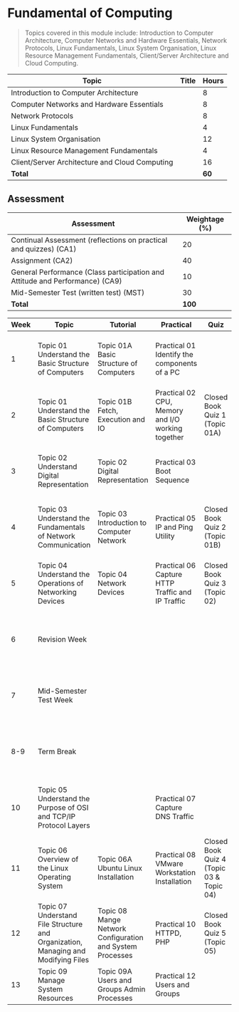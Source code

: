 # Fundamental of Computing


> Topics covered in this module include: Introduction to Computer Architecture, Computer Networks and Hardware Essentials, Network Protocols, Linux Fundamentals, Linux System Organisation, Linux Resource Management Fundamentals, Client/Server Architecture and Cloud Computing.

| Topic                                      | Title                                       | Hours |
|--------------------------------------------|---------------------------------------------|-------|
| Introduction to Computer Architecture      |                                             | 8     |
| Computer Networks and Hardware Essentials  |                                             | 8     |
| Network Protocols                          |                                             | 8     |
| Linux Fundamentals                         |                                             | 4     |
| Linux System Organisation                  |                                             | 12    |
| Linux Resource Management Fundamentals     |                                             | 4     |
| Client/Server Architecture and Cloud Computing |                                           | 16    |
| **Total**                                  |                                             | **60**|


## Assessment

| Assessment                                                         | Weightage (%) |
|--------------------------------------------------------------------|---------------|
| Continual Assessment (reflections on practical and quizzes) (CA1)  | 20            |
| Assignment (CA2)                                                   | 40            |
| General Performance (Class participation and Attitude and Performance) (CA9) | 10 |
| Mid-Semester Test (written test) (MST)                              | 30            |
| **Total**                                                          | **100**       |



| Week | Topic                                                         | Tutorial                                       | Practical                                      | Quiz                           | Assignment                                      | Dates                                          | Completed |
|------|---------------------------------------------------------------|------------------------------------------------|------------------------------------------------|--------------------------------|-------------------------------------------------|------------------------------------------------|-----------|
| 1    | Topic 01 Understand the Basic Structure of Computers           | Topic 01A Basic Structure of Computers         | Practical 01 Identify the components of a PC   |                                  | Reflection on Practical 01                   | 17 April 2023 to 21 April 2023                  |           |
| 2    | Topic 01 Understand the Basic Structure of Computers           | Topic 01B Fetch, Execution and IO              | Practical 02 CPU, Memory and I/O working together | Closed Book Quiz 1 (Topic 01A) | Reflection on Practical 02                   | 24 April 2023 to 28 April 2023                  |           |
| 3    | Topic 02 Understand Digital Representation                      | Topic 02 Digital Representation                | Practical 03 Boot Sequence                      |                                  | Reflection on Practical 03, 04               | 02 May 2023 to 05 May 2023                      |           |
| 4    | Topic 03 Understand the Fundamentals of Network Communication   | Topic 03 Introduction to Computer Network     | Practical 05 IP and Ping Utility                | Closed Book Quiz 2 (Topic 01B) | Reflection on Practical 05                   | 08 May 2023 to 12 May 2023                      |           |
| 5    | Topic 04 Understand the Operations of Networking Devices        | Topic 04 Network Devices                       | Practical 06 Capture HTTP Traffic and IP Traffic | Closed Book Quiz 3 (Topic 02) | Reflection on Practical 06                   | 15 May 2023 to 19 May 2023                      |           |
| 6    | Revision Week                                                 |                                                |                                                |                                  |                                                 | 22 May 2023 to 26 May 2023                      |           |
| 7    | Mid-Semester Test Week                                         |                                                |                                                |                                  |                                                 | 29 May 2023 to 02 June 2023                     |           |
| 8-9  | Term Break                                                    |                                                |                                                |                                  |                                                 | 03 June 2023 to 18 June 2023                    |           |
| 10   | Topic 05 Understand the Purpose of OSI and TCP/IP Protocol Layers |                                            | Practical 07 Capture DNS Traffic                |                                  | Reflection on Practical 07                   | 19 June 2023 to 23 June 2023                    |           |
| 11   | Topic 06 Overview of the Linux Operating System                 | Topic 06A Ubuntu Linux Installation           | Practical 08 VMware Workstation Installation   | Closed Book Quiz 4 (Topic 03 & Topic 04) | Reflection on Practical 08, 09               | 26 June 2023 to 30 June 2023                    |           |
| 12   | Topic 07 Understand File Structure and Organization, Managing and Modifying Files | Topic 08 Mange Network Configuration and System Processes | Practical 10 HTTPD, PHP | Closed Book Quiz 5 (Topic 05) | Reflection on Practical 10, 11 | 03 July 2023 to 07 July 2023 |           |
| 13   | Topic 09 Manage System Resources                                | Topic 09A Users and Groups Admin Processes    | Practical 12 Users and Groups                    |                                  | Reflection on Practical 12, 





